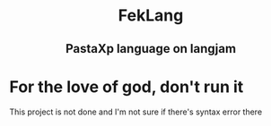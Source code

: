 <div align=center>
  <h1>FekLang</h1>
  <h2>PastaXp language on langjam</h2>
</div>

# For the love of god, don't run it
This project is not done and I'm not sure if there's syntax error there
